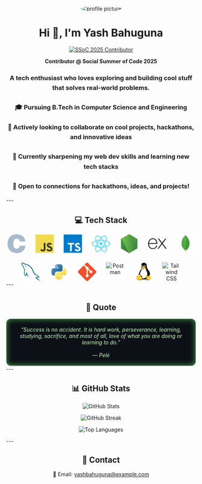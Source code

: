 <p align="center">
  <img src="https://i.pinimg.com/originals/7c/d7/2d/7cd72df765ac4f50767325c7c6564058.jpg" alt="profile picture" width="180" style="border-radius: 50%;" />
</p><h1 align="center">Hi 👋, I'm Yash Bahuguna</h1><!-- 🏕 SSoC Badge --><p align="center">
  <a href="https://ssoc.dev" target="_blank">
    <img src="https://i.ibb.co/4NZxdn6/ssoc-badge.png" alt="SSoC 2025 Contributor" width="120"/>
  </a>
</p><p align="center"><b>Contributor @ Social Summer of Code 2025</b></p><h3 align="center" style="line-height: 1.6;">
  A tech enthusiast who loves exploring and building cool stuff that solves real-world problems.<br><br>
  🎓 Pursuing B.Tech in Computer Science and Engineering<br><br>
  🚀 Actively looking to collaborate on cool projects, hackathons, and innovative ideas<br><br>
  🌱 Currently sharpening my web dev skills and learning new tech stacks<br><br>
  🤝 Open to connections for hackathons, ideas, and projects!
</h3>
---

<h2 align="center">💻 Tech Stack</h2><p align="center" style="display: flex; justify-content: center; flex-wrap: wrap; gap: 25px; max-width: 700px; margin: auto;">
  <img src="https://raw.githubusercontent.com/devicons/devicon/master/icons/c/c-original.svg" alt="C" width="50" height="50" />
  <img src="https://raw.githubusercontent.com/devicons/devicon/master/icons/javascript/javascript-original.svg" alt="JavaScript" width="50" height="50" />
  <img src="https://raw.githubusercontent.com/devicons/devicon/master/icons/typescript/typescript-original.svg" alt="TypeScript" width="50" height="50" />
  <img src="https://raw.githubusercontent.com/devicons/devicon/master/icons/react/react-original.svg" alt="React" width="50" height="50" />
  <img src="https://raw.githubusercontent.com/devicons/devicon/master/icons/nodejs/nodejs-original.svg" alt="Node.js" width="50" height="50" />
  <img src="https://raw.githubusercontent.com/devicons/devicon/master/icons/express/express-original.svg" alt="Express" width="50" height="50" />
  <img src="https://raw.githubusercontent.com/devicons/devicon/master/icons/mongodb/mongodb-original.svg" alt="MongoDB" width="50" height="50" />
  <img src="https://raw.githubusercontent.com/devicons/devicon/master/icons/mysql/mysql-original.svg" alt="MySQL" width="50" height="50" />
  <img src="https://raw.githubusercontent.com/devicons/devicon/master/icons/python/python-original.svg" alt="Python" width="50" height="50" />
  <img src="https://raw.githubusercontent.com/devicons/devicon/master/icons/git/git-original.svg" alt="Git" width="50" height="50" />
  <img src="https://www.vectorlogo.zone/logos/getpostman/getpostman-icon.svg" alt="Postman" width="50" height="50" />
  <img src="https://raw.githubusercontent.com/devicons/devicon/master/icons/linux/linux-original.svg" alt="Linux" width="50" height="50" />
  <img src="https://www.vectorlogo.zone/logos/tailwindcss/tailwindcss-icon.svg" alt="Tailwind CSS" width="50" height="50" />
</p>
---

<h2 align="center" style="margin-top: 40px;">💬 Quote</h2><div align="center" style="max-width: 600px; margin: auto; background: #0d1117; border-radius: 12px; padding: 20px; box-shadow: inset 0 0 15px #4caf50; font-style: italic; color: #c3ffbd;">
  “Success is no accident. It is hard work, perseverance, learning, studying, sacrifice, and most of all, love of what you are doing or learning to do.”<br><br>
  — Pelé
</div>
---

<h2 align="center">📊 GitHub Stats</h2><p align="center">
  <img src="https://github-readme-stats.vercel.app/api?username=yashbhu&show_icons=true&theme=dark" alt="GitHub Stats" />
</p><p align="center">
  <img src="https://github-readme-streak-stats.herokuapp.com?user=yashbhu&theme=dark&hide_border=false" alt="GitHub Streak" />
</p><p align="center">
  <img src="https://github-readme-stats.vercel.app/api/top-langs/?username=yashbhu&layout=compact&theme=dark" alt="Top Languages" />
</p>
---

<h2 align="center">📢 Contact</h2><p align="center">
  📧 Email: <a href="mailto:yashbahuguna@example.com">yashbahuguna@example.com</a>
</p>